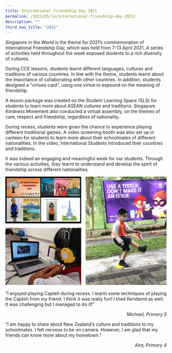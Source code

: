 ```yaml
---
title: International Friendship Day 2021
permalink: /2021/05/14/international-friendship-day-2021/
description: ""
third_nav_title: "2021"
---
```

<p><em>Singapore in the World</em>&nbsp;is the theme for 2021’s commemoration of International Friendship Day, which was held from 7-13 April 2021. A series of activities held throughout the week exposed students to a rich diversity of cultures.</p>
<p>During CCE lessons, students learnt different languages, cultures and traditions of various countries. In line with the theme, students learnt about the importance of collaborating with other countries. In addition, students designed a “virtues card”, using one virtue to expound on the meaning of friendship.</p>
<p>A lesson package was created on the Student Learning Space (SLS) for students to learn more about ASEAN cultures and traditions. Singapore Kindness Movement also conducted a virtual assembly, on the themes of care, respect and friendship, regardless of nationality.</p>
<p>During recess, students were given the chance to experience playing different traditional games. A video screening booth was also set up in canteen for students to learn more about their schoolmates of different nationalities. In the video, International Students introduced their countries and traditions.</p>
<p>It was indeed an engaging and meaningful week for our students. Through the various activities, they learnt to understand and develop the spirit of friendship across different nationalities.</p>
<img src="/images/issue1.png">
<p>“I enjoyed playing Capteh during recess. I learnt some techniques of playing the Capteh from my friend. I think it was really fun! I tried Kendamd as well. It was challenging but I managed to do it!”</p>
<p style="text-align: right;"><em>Michael, Primary 5</em></p>
<p>“I am happy to share about New Zealand’s culture and traditions to my schoolmates. I felt nervous to be on camera. However, I am glad that my friends can know more about my hometown.”</p>
<p style="text-align: right;"><em>Alra, Primary 4</em></p>